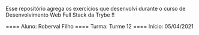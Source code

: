Esse repositório agrega os exercícios que desenvolvi durante 
o curso de Desenvolvimento Web Full Stack da Trybe !!

====    Aluno: Roberval Filho
====    Turma: Turme 12
====    Início: 05/04/2021
